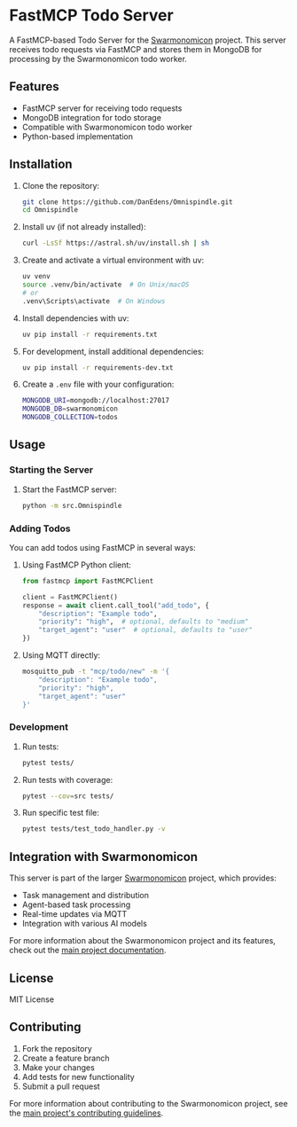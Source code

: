 # FastMCP Todo Server

A FastMCP-based Todo Server for the [Swarmonomicon](https://github.com/DanEdens/madness_interactive/tree/main/projects/common/Swarmonomicon) project. This server receives todo requests via FastMCP and stores them in MongoDB for processing by the Swarmonomicon todo worker.

## Features

- FastMCP server for receiving todo requests
- MongoDB integration for todo storage
- Compatible with Swarmonomicon todo worker
- Python-based implementation

## Installation

1. Clone the repository:
   ```bash
   git clone https://github.com/DanEdens/Omnispindle.git
   cd Omnispindle
   ```

2. Install uv (if not already installed):
   ```bash
   curl -LsSf https://astral.sh/uv/install.sh | sh
   ```

3. Create and activate a virtual environment with uv:
   ```bash
   uv venv
   source .venv/bin/activate  # On Unix/macOS
   # or
   .venv\Scripts\activate  # On Windows
   ```

4. Install dependencies with uv:
   ```bash
   uv pip install -r requirements.txt
   ```

5. For development, install additional dependencies:
   ```bash
   uv pip install -r requirements-dev.txt
   ```

6. Create a `.env` file with your configuration:
   ```bash
   MONGODB_URI=mongodb://localhost:27017
   MONGODB_DB=swarmonomicon
   MONGODB_COLLECTION=todos
   ```

## Usage

### Starting the Server

1. Start the FastMCP server:
   ```bash
   python -m src.Omnispindle
   ```

### Adding Todos

You can add todos using FastMCP in several ways:

1. Using FastMCP Python client:
   ```python
   from fastmcp import FastMCPClient
   
   client = FastMCPClient()
   response = await client.call_tool("add_todo", {
       "description": "Example todo",
       "priority": "high",  # optional, defaults to "medium"
       "target_agent": "user"  # optional, defaults to "user"
   })
   ```

2. Using MQTT directly:
   ```bash
   mosquitto_pub -t "mcp/todo/new" -m '{
       "description": "Example todo",
       "priority": "high",
       "target_agent": "user"
   }'
   ```

### Development

1. Run tests:
   ```bash
   pytest tests/
   ```

2. Run tests with coverage:
   ```bash
   pytest --cov=src tests/
   ```

3. Run specific test file:
   ```bash
   pytest tests/test_todo_handler.py -v
   ```

## Integration with Swarmonomicon

This server is part of the larger [Swarmonomicon](https://github.com/DanEdens/madness_interactive/tree/main/projects/common/Swarmonomicon) project, which provides:

- Task management and distribution
- Agent-based task processing
- Real-time updates via MQTT
- Integration with various AI models

For more information about the Swarmonomicon project and its features, check out the [main project documentation](https://github.com/DanEdens/madness_interactive/tree/main/projects/common/Swarmonomicon/README.md).

## License

MIT License

## Contributing

1. Fork the repository
2. Create a feature branch
3. Make your changes
4. Add tests for new functionality
5. Submit a pull request

For more information about contributing to the Swarmonomicon project, see the [main project's contributing guidelines](https://github.com/DanEdens/madness_interactive/tree/main/projects/common/Swarmonomicon/CONTRIBUTING.md).
